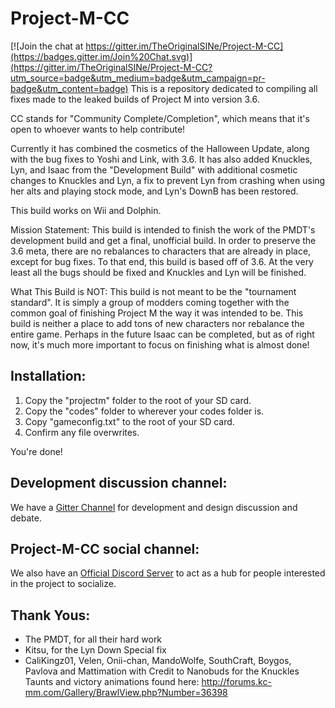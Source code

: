 # Project-M-CC

[![Join the chat at https://gitter.im/TheOriginalSINe/Project-M-CC](https://badges.gitter.im/Join%20Chat.svg)](https://gitter.im/TheOriginalSINe/Project-M-CC?utm_source=badge&utm_medium=badge&utm_campaign=pr-badge&utm_content=badge)
This is a repository dedicated to compiling all fixes made to the leaked builds of Project M into version 3.6.

CC stands for "Community Complete/Completion", which means that it's open to whoever wants to help contribute!

Currently it has combined the cosmetics of the Halloween Update, along with the bug fixes to Yoshi and Link, with 3.6. It has also added Knuckles, Lyn, and Isaac from the "Development Build" with additional cosmetic changes to Knuckles and Lyn, a fix to prevent Lyn from crashing when using her alts and playing stock mode, and Lyn's DownB has been restored.

This build works on Wii and Dolphin.

Mission Statement: This build is intended to finish the work of the PMDT's development build and get a final, unofficial build. In order to preserve the 3.6 meta, there are no rebalances to characters that are already in place, except for bug fixes. To that end, this build is based off of 3.6. At the very least all the bugs should be fixed and Knuckles and Lyn will be finished.

What This Build is NOT: This build is not meant to be the "tournament standard". It is simply a group of modders coming together with the common goal of finishing Project M the way it was intended to be. This build is neither a place to add tons of new characters nor rebalance the entire game. Perhaps in the future Isaac can be completed, but as of right now, it's much more important to focus on finishing what is almost done!

## Installation:

1. Copy the "projectm" folder to the root of your SD card.
2. Copy the "codes" folder to wherever your codes folder is.
3. Copy "gameconfig.txt" to the root of your SD card.
4. Confirm any file overwrites.

You're done!

## Development discussion channel: 

We have a [Gitter Channel](https://gitter.im/TheOriginalSINe/Project-M-CC#) for development and design discussion and debate.

## Project-M-CC social channel:

We also have an [Official Discord Server](https://discord.gg/0gfdMUkajXaUVpzF) to act as a hub for people interested in the project to socialize.

## Thank Yous:
* The PMDT, for all their hard work
* Kitsu, for the Lyn Down Special fix
* CaliKingz01, Velen, Onii-chan, MandoWolfe, SouthCraft, Boygos, Pavlova and Mattimation with Credit to Nanobuds for the Knuckles Taunts and victory animations found here: http://forums.kc-mm.com/Gallery/BrawlView.php?Number=36398
